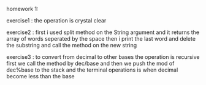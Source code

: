 homework 1:

exercise1 :
the operation is crystal clear 

exercise2 :
first i used split method on the String argument and it returns the array of words seperated by the space
then i print the last word and delete the substring and call the method on the new string

exercise3 :
to convert from decimal to other bases the operation is recursive 
first we call the method by dec/base and then we push the mod of dec%base to the stack 
and the terminal operations is when decimal become less than the base